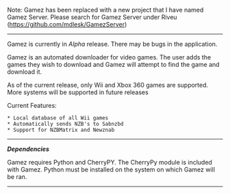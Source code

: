 Note: Gamez has been replaced with a new project that I have named Gamez Server. Please search for Gamez Server under Riveu (https://github.com/mdlesk/GamezServer)

<hr />

Gamez is currently in *Alpha* release. There may be bugs in the application.

Gamez is an automated downloader for video games. The user adds the games they wish to download and Gamez will attempt to find the game and download it.

As of the current release, only Wii and Xbox 360 games are supported. More systems will be supported in future releases

Current Features:

    * Local database of all Wii games
    * Automatically sends NZB's to Sabnzbd
    * Support for NZBMatrix and Newznab

<hr />

***Dependencies***

Gamez requires Python and CherryPY. The CherryPy module is included with Gamez. Python must be installed on the system on which Gamez will be ran.

<hr />
